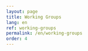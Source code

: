 ```yaml
---
layout: page
title: Working Groups
lang: en
ref: working-groups
permalink: /en/working-groups
order: 4
---
```

